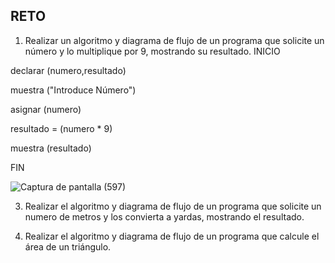 ## RETO
1. Realizar un algoritmo y diagrama de flujo de un programa que solicite un número y lo multiplique por 9, mostrando su resultado.
INICIO

declarar (numero,resultado)

muestra ("Introduce Número")

asignar (numero)

resultado = (numero * 9)

muestra (resultado)

FIN

![Captura de pantalla (597)](https://user-images.githubusercontent.com/101668305/159997375-31c3a45b-d1c6-48da-a216-0f076a12d2e8.png)



3. Realizar el algoritmo y diagrama de flujo de un programa que solicite un numero de metros y los convierta a yardas, mostrando el resultado.






5. Realizar el algoritmo y diagrama de flujo de un programa que calcule el área de un triángulo.

